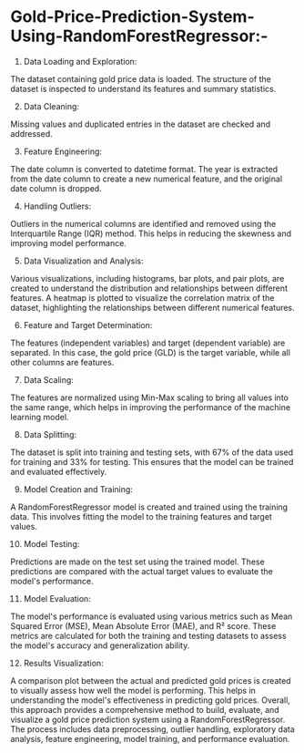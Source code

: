 # Gold-Price-Prediction-System-Using-RandomForestRegressor:-

1. Data Loading and Exploration:

The dataset containing gold price data is loaded.
The structure of the dataset is inspected to understand its features and summary statistics.

2. Data Cleaning:

Missing values and duplicated entries in the dataset are checked and addressed.

3. Feature Engineering:

The date column is converted to datetime format.
The year is extracted from the date column to create a new numerical feature, and the original date column is dropped.

4. Handling Outliers:

Outliers in the numerical columns are identified and removed using the Interquartile Range (IQR) method. This helps in reducing the skewness and improving model performance.

5. Data Visualization and Analysis:

Various visualizations, including histograms, bar plots, and pair plots, are created to understand the distribution and relationships between different features.
A heatmap is plotted to visualize the correlation matrix of the dataset, highlighting the relationships between different numerical features.

6. Feature and Target Determination:

The features (independent variables) and target (dependent variable) are separated. In this case, the gold price (GLD) is the target variable, while all other columns are features.

7. Data Scaling:

The features are normalized using Min-Max scaling to bring all values into the same range, which helps in improving the performance of the machine learning model.

8. Data Splitting:

The dataset is split into training and testing sets, with 67% of the data used for training and 33% for testing. This ensures that the model can be trained and evaluated effectively.

9. Model Creation and Training:

A RandomForestRegressor model is created and trained using the training data. This involves fitting the model to the training features and target values.

10. Model Testing:

Predictions are made on the test set using the trained model. These predictions are compared with the actual target values to evaluate the model's performance.

11. Model Evaluation:

The model's performance is evaluated using various metrics such as Mean Squared Error (MSE), Mean Absolute Error (MAE), and R² score. These metrics are calculated for both the training and testing datasets to assess the model's accuracy and generalization ability.

12. Results Visualization:

A comparison plot between the actual and predicted gold prices is created to visually assess how well the model is performing. This helps in understanding the model's effectiveness in predicting gold prices.
Overall, this approach provides a comprehensive method to build, evaluate, and visualize a gold price prediction system using a RandomForestRegressor. The process includes data preprocessing, outlier handling, exploratory data analysis, feature engineering, model training, and performance evaluation.
